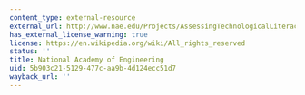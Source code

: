 ```yaml
---
content_type: external-resource
external_url: http://www.nae.edu/Projects/AssessingTechnologicalLiteracy.aspx
has_external_license_warning: true
license: https://en.wikipedia.org/wiki/All_rights_reserved
status: ''
title: National Academy of Engineering
uid: 5b903c21-5129-477c-aa9b-4d124ecc51d7
wayback_url: ''
---
```


